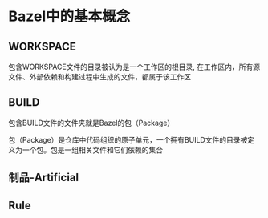# Bazel中的基本概念

## WORKSPACE

包含WORKSPACE文件的目录被认为是一个工作区的根目录, 在工作区内，所有源文件、外部依赖和构建过程中生成的文件，都属于该工作区

## BUILD

包含BUILD文件的文件夹就是Bazel的包（Package）

包（Package）是仓库中代码组织的原子单元，一个拥有BUILD文件的目录被定义为一个包。包是一组相关文件和它们依赖的集合

## 制品-Artificial

## Rule

